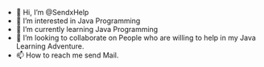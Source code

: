 - 👋 Hi, I’m @SendxHelp
- 👀 I’m interested in Java Programming 
- 🌱 I’m currently learning Java Programming 
- 💞️ I’m looking to collaborate on People who are willing to help in my Java Learning Adventure.
- 📫 How to reach me send Mail.

<!---
SendxHelp/SendxHelp is a ✨ special ✨ repository because its `README.md` (this file) appears on your GitHub profile.
You can click the Preview link to take a look at your changes.
--->
